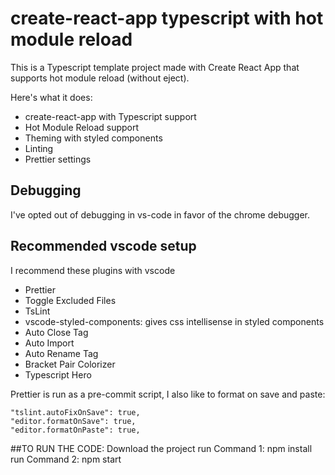 # create-react-app typescript with hot module reload

This is a Typescript template project made with Create React App that supports hot module reload (without eject).

Here's what it does:

- create-react-app with Typescript support
- Hot Module Reload support
- Theming with styled components
- Linting
- Prettier settings

## Debugging

I've opted out of debugging in vs-code in favor of the chrome debugger.

## Recommended vscode setup

I recommend these plugins with vscode
- Prettier
- Toggle Excluded Files
- TsLint
- vscode-styled-components: gives css intellisense in styled components
- Auto Close Tag
- Auto Import
- Auto Rename Tag
- Bracket Pair Colorizer
- Typescript Hero

Prettier is run as a pre-commit script, I also like to format on save and paste:

```
"tslint.autoFixOnSave": true,
"editor.formatOnSave": true,
"editor.formatOnPaste": true,
``` 

##TO RUN THE CODE:
Download the project 
run Command 1: npm install 
run Command 2: npm start

